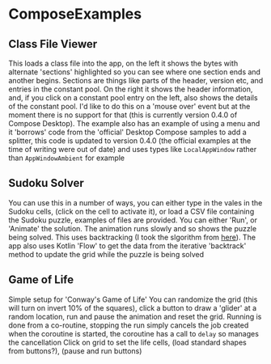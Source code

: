 # ComposeExamples

## Class File Viewer

This loads a class file into the app, on the left it shows the bytes with alternate 'sections' highlighted so you can see where one section ends and another begins. Sections are things like parts of the header, version etc, and entries in the constant pool. On the right it shows the header information, and, if you click on a constant pool entry on the left, also shows the details of the constant pool. I'd like to do this on a 'mouse over' event but at the moment there is no support for that (this is currently version 0.4.0 of Compose Desktop). The example also has an example of using a menu and it 'borrows' code from the 'official' Desktop Compose samples to add a splitter, this code is updated to version 0.4.0 (the official examples at the time of writing were out of date) and uses types like `LocalAppWindow` rather than `AppWindowAmbient` for example

## Sudoku Solver

You can use this in a number of ways, you can either type in the vales in the Sudoku cells, (click on the cell to activate it), or load a CSV file containing the Sudoku puzzle, examples of files are provided. You can either 'Run', or 'Animate' the solution. The animation runs slowly and so shows the puzzle being solved. This uses backtracking (I took the slgorithm from [here](https://furkankamaci.medium.com/algorithm-to-solve-a-sudoku-416a22711f9f)). The app also uses Kotlin 'Flow' to get the data from the iterative 'backtrack' method to update the grid while the puzzle is being solved

## Game of Life

Simple setup for 'Conway's Game of Life'
You can randomize the grid (this will turn on invert 10% of the squares), click a button to draw a 'glider' at a random location, run and pause the animation and reset the grid. Running is done from a co-routine, stopping the run simply cancels the job created when the coroutine is started, the coroutine has a call to `delay` so manages the cancellation
Click on grid to set the life cells,  (load standard shapes from buttons?), (pause and run buttons)